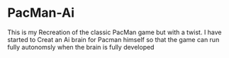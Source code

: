 # PacMan-Ai

This is my Recreation of the classic PacMan game but with a twist.
I have started to Creat an Ai brain for Pacman himself so that the game can run fully autonomsly when the brain is fully developed
